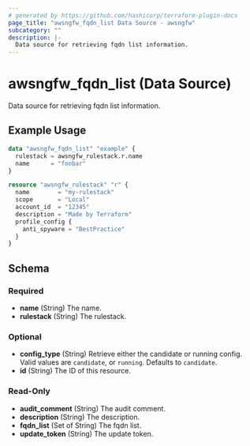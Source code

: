 ```yaml
---
# generated by https://github.com/hashicorp/terraform-plugin-docs
page_title: "awsngfw_fqdn_list Data Source - awsngfw"
subcategory: ""
description: |-
  Data source for retrieving fqdn list information.
---
```


# awsngfw_fqdn_list (Data Source)

Data source for retrieving fqdn list information.

## Example Usage

```terraform
data "awsngfw_fqdn_list" "example" {
  rulestack = awsngfw_rulestack.r.name
  name      = "foobar"
}

resource "awsngfw_rulestack" "r" {
  name        = "my-rulestack"
  scope       = "Local"
  account_id  = "12345"
  description = "Made by Terraform"
  profile_config {
    anti_spyware = "BestPractice"
  }
}
```

<!-- schema generated by tfplugindocs -->
## Schema

### Required

- **name** (String) The name.
- **rulestack** (String) The rulestack.

### Optional

- **config_type** (String) Retrieve either the candidate or running config. Valid values are `candidate`, or `running`. Defaults to `candidate`.
- **id** (String) The ID of this resource.

### Read-Only

- **audit_comment** (String) The audit comment.
- **description** (String) The description.
- **fqdn_list** (Set of String) The fqdn list.
- **update_token** (String) The update token.


